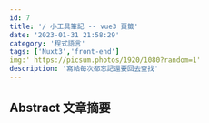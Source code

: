 ```yaml
---
id: 7
title: '/ 小工具筆記 -- vue3 頁籤'
date: '2023-01-31 21:58:29'
category: '程式語言'
tags: ['Nuxt3','front-end']
img:' https://picsum.photos/1920/1080?random=1'
description: '寫給每次都忘記還要回去查找'
---
```

## Abstract 文章摘要
